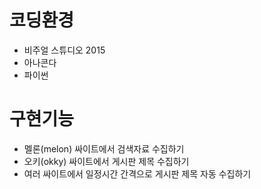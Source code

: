 ﻿
# 코딩환경

- 비주얼 스튜디오 2015
- 아나콘다
- 파이썬


# 구현기능

- 멜론(melon) 싸이트에서 검색자료 수집하기
- 오키(okky)  싸이트에서 게시판 제목 수집하기
- 여러 싸이트에서  일정시간 간격으로  게시판 제목 자동 수집하기

